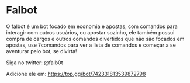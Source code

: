 # Falbot

O falbot é um bot focado em economia e apostas, com comandos para interagir com outros usuários, ou apostar sozinho, ele também possui compra de cargos e outros comandos divertidos que não são focados em apostas, use ?comandos para ver a lista de comandos e começar a se aventurar pelo bot, se divirta!

Siga no twitter: @falb0t

Adicione ele em: https://top.gg/bot/742331813539872798
